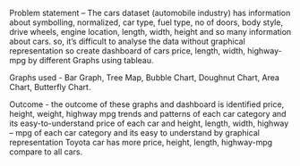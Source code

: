 Problem statement – The cars dataset (automobile industry) has information about symbolling, normalized, car type, fuel type, no of doors, body style, drive wheels, engine location, length, width, height and so many information about cars. so, it’s difficult to analyse the data without graphical representation so create dashboard of cars price, length, width, highway-mpg by different Graphs using tableau.



Graphs used - Bar Graph, Tree Map, Bubble Chart, Doughnut Chart, Area Chart, Butterfly Chart.



Outcome - the outcome of these graphs and dashboard is identified price, height, weight, highway mpg trends and patterns of each car category and its easy-to-understand price of each car and height, length, width, highway – mpg of each car category and its easy to understand by graphical representation Toyota car has more price, height, length, highway-mpg compare to all cars.
